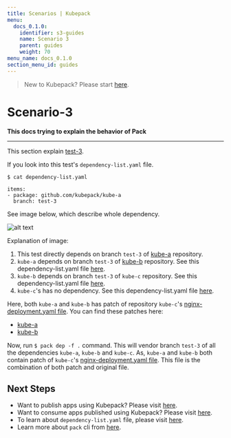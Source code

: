 ```yaml
---
title: Scenarios | Kubepack
menu:
  docs_0.1.0:
    identifier: s3-guides
    name: Scenario 3
    parent: guides
    weight: 70
menu_name: docs_0.1.0
section_menu_id: guides
---
```


> New to Kubepack? Please start [here](/docs/0.1.0/concepts/README).

# Scenario-3

**This docs trying to explain the behavior of Pack**
***

This section explain [test-3](https://github.com/kubepack/pack/tree/master/docs/_testdata/test-3).

If you look into this test's `dependency-list.yaml` file.

```console
$ cat dependency-list.yaml

items:
- package: github.com/kubepack/kube-a
  branch: test-3

```

See image below, which describe whole dependency.

![alt text](/docs/0.1.0/_testdata/test-3/test-3.jpg)


Explanation of image:

1. This test directly depends on branch `test-3` of [kube-a](https://github.com/kubepack/kube-a/tree/test-3) repository.
2. `kube-a` depends on branch `test-3` of [kube-b](https://github.com/kubepack/kube-b/tree/test-3) repository.
See this dependency-list.yaml file [here](https://github.com/kubepack/kube-a/blob/test-3/dependency-list.yaml).
3. `kube-b` depends on branch `test-3` of `kube-c` repository.
See this dependency-list.yaml file [here](https://github.com/kubepack/kube-b/blob/test-3/dependency-list.yaml).
4. `kube-c`'s has no dependency.
See this dependency-list.yaml file [here](https://github.com/kubepack/kube-c/blob/test-3/dependency-list.yaml).

Here, both `kube-a` and `kube-b` has patch of repository `kube-c`'s [nginx-deployment.yaml file](https://github.com/kubepack/kube-c/blob/test-3/manifests/app/nginx-deployment.yaml). You can find these patches here:

- [kube-a](https://github.com/kubepack/kube-a/blob/test-3/manifests/patch/github.com/kubepack/kube-c/nginx-c.deployment.apps.yaml)
- [kube-b](https://github.com/kubepack/kube-b/blob/test-3/manifests/patch/github.com/kubepack/kube-c/nginx-c.deployment.apps.yaml)

Now, run `$ pack dep -f .` command. This will vendor branch `test-3` of all the dependencies `kube-a`, `kube-b` and `kube-c`.
As, `kube-a` and `kube-b` both contain patch of `kube-c`'s [nginx-deployment.yaml file](https://github.com/kubepack/kube-c/blob/test-3/manifests/app/nginx-deployment.yaml).
This file is the combination of both patch and original file.

## Next Steps

- Want to publish apps using Kubepack? Please visit [here](/docs/0.1.0/concepts/how/publisher).
- Want to consume apps published using Kubepack? Please visit [here](/docs/0.1.0/concepts/how/user).
- To learn about `dependency-list.yaml` file, please visit [here](/docs/0.1.0/concepts/how/manifest).
- Learn more about `pack` cli from [here](/docs/0.1.0/concepts/how/cli).

